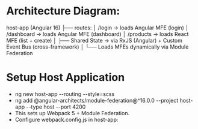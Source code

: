 # Architecture Diagram:
host-app (Angular 16)
 ├── routes: 
 │    /login   -> loads Angular MFE (login)
 │    /dashboard -> loads Angular MFE (dashboard)
 │    /products  -> loads React MFE (list + create)
 │
 ├── Shared State -> via RxJS (Angular) + Custom Event Bus (cross-framework)
 │
 └── Loads MFEs dynamically via Module Federation

# Setup Host Application
- ng new host-app --routing --style=scss 
- ng add @angular-architects/module-federation@^16.0.0 --project host-app --type host --port 4200
- This sets up Webpack 5 + Module Federation.
- Configure webpack.config.js in host-app: